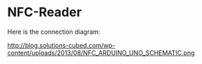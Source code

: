 # NFC-Reader

Here is the connection diagram:

http://blog.solutions-cubed.com/wp-content/uploads/2013/08/NFC_ARDUINO_UNO_SCHEMATIC.png

